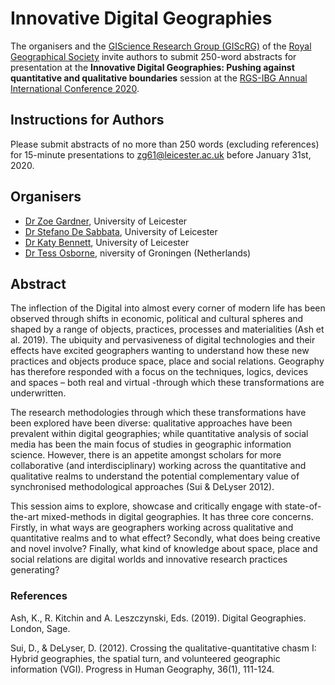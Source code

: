 # Innovative Digital Geographies 

The organisers and the [GIScience Research Group (GIScRG)](https://quantile.info/giscrg/) of the [Royal Geographical Society](https://www.rgs.org/) invite authors to submit 250-word abstracts for presentation at the **Innovative Digital Geographies: Pushing against quantitative and qualitative boundaries** session at the [RGS-IBG Annual International Conference 2020](https://www.rgs.org/research/annual-international-conference/).


## Instructions for Authors
Please submit abstracts of no more than 250 words (excluding references) for 15-minute presentations to [zg61@leicester.ac.uk](mailto:zg61@leicester.ac.uk?subject=[RGS-IBG%20AIC%202020,%20Innovative%20Digital%20Geographies]%20Abstract%20submission) before January 31st, 2020.


## Organisers

- [Dr Zoe Gardner](https://www2.le.ac.uk/departments/geography/people/dr-zoe-gardner), University of Leicester
- [Dr Stefano De Sabbata](https://stefanodesabbata.com/), University of Leicester
- [Dr Katy Bennett](https://www2.le.ac.uk/departments/geography/people/kjb33), University of Leicester
- [Dr Tess Osborne](https://www.rug.nl/staff/t.osborne/?lang=en), niversity of Groningen (Netherlands)


## Abstract

The inflection of the Digital into almost every corner of modern life has been observed through shifts in economic, political and cultural spheres and shaped by a range of objects, practices, processes and materialities (Ash et al. 2019). The ubiquity and pervasiveness of digital technologies and their effects have excited geographers wanting to understand how these new practices and objects produce space, place and social relations. Geography has therefore responded with a focus on the techniques, logics, devices and spaces – both real and virtual -through which these transformations are underwritten. 

The research methodologies through which these transformations have been explored have been diverse: qualitative approaches have been prevalent within digital geographies; while quantitative analysis of social media has been the main focus of studies in geographic information science. However, there is an appetite amongst scholars for more collaborative (and interdisciplinary) working across the quantitative and qualitative realms to understand the potential complementary value of synchronised methodological approaches (Sui & DeLyser 2012).

This session aims to explore, showcase and critically engage with state-of-the-art mixed-methods in digital geographies.  It has three core concerns.  Firstly, in what ways are geographers working across qualitative and quantitative realms and to what effect?  Secondly, what does being creative and novel involve?  Finally, what kind of knowledge about space, place and social relations are digital worlds and innovative research practices generating? 



### References

Ash, K., R. Kitchin and A. Leszczynski, Eds. (2019). Digital Geographies. London, Sage.

Sui, D., & DeLyser, D. (2012). Crossing the qualitative-quantitative chasm I: Hybrid geographies, the spatial turn, and volunteered geographic information (VGI). Progress in Human Geography, 36(1), 111-124.
